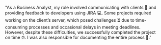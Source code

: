 "As a Business Analyst, my role involved communicating with clients 💬 and providing feedback to developers using JIRA 💻. 
Some projects required working on the client’s server, which posed challenges ⏳ due to time-consuming processes and occasional delays in meeting deadlines. 
However, despite these difficulties, we successfully completed the project on time ⏰.
I was also responsible for documenting the entire process 📝."
